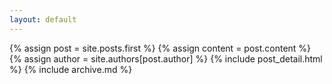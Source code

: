 ```yaml
---
layout: default
---
```


  {% assign post = site.posts.first %}
  {% assign content = post.content %}
  {% assign author = site.authors[post.author] %}
  {% include post_detail.html %}
  {% include archive.md %}